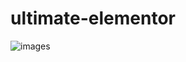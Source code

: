 # ultimate-elementor
![images](https://github.com/user-attachments/assets/dcb5df44-e228-4e4f-b5b4-fac6dbfce577)
